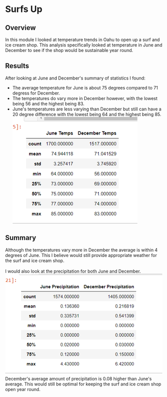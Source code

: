 # Surfs Up
## Overview
In this module I looked at temperature trends in Oahu to open up a surf and ice cream shop. This analysis specifically looked at temperature in June and December to see if the shop would be sustainable year round.

## Results
After looking at June and December's summary of statistics I found: <br/>
- The average temperature for June is about 75 degrees compared to 71 degress for December. 
- The temperatures do vary more in December however, with the lowest being 56 and the highest being 83.
- June's temperatures are less varying than December but still can have a 20 degree difference with the lowest being 64 and the highest being 85.<br/>
![Summary of Date](https://github.com/lbp12/surfs_up/blob/main/Resources/summary_stats.png)<br/>

## Summary
Although the temperatures vary more in December the average is within 4 degrees of June. This I believe would still provide appropriate weather for the surf and ice cream shop.<br/>
<br/>
I would also look at the precipitation for both June and December. 
![Summary of Precipitation](https://github.com/lbp12/surfs_up/blob/main/Resources/summary_stats_prcp.png)<br/>
December's average amount of precipitation is 0.08 higher than June's average. This would still be optimal for keeping the surf and ice cream shop open year round.
